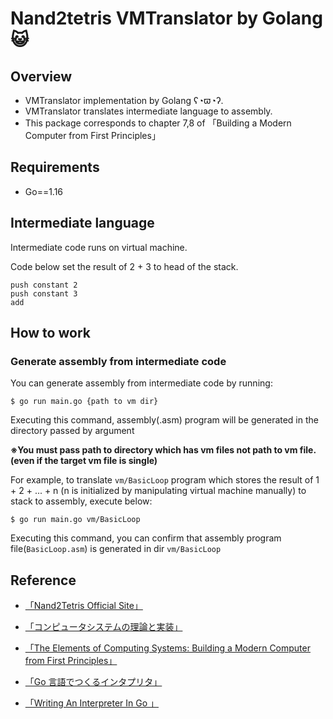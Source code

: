 # Nand2tetris VMTranslator by Golang 😺

## Overview

- VMTranslator implementation by Golang ʕ◔ϖ◔ʔ.
- VMTranslator translates intermediate language to assembly.
- This package corresponds to chapter 7,8 of 「Building a Modern Computer from First Principles」

## Requirements

- Go==1.16

## Intermediate language

Intermediate code runs on virtual machine. 

Code below set the result of  2 + 3 to head of the stack.

```
push constant 2
push constant 3
add
```

## How to work

### Generate assembly from intermediate code

You can generate assembly from intermediate code by running:

```
$ go run main.go {path to vm dir}
```

Executing this command, assembly(.asm) program will be generated in the directory passed by argument

**※You must pass path to directory which has vm files not path to vm file.(even if the target vm file is single)**

For example, to translate `vm/BasicLoop` program which stores the result of 1 + 2 + ... + n (n is initialized by manipulating virtual machine manually) to stack to assembly, execute below:

```
$ go run main.go vm/BasicLoop
```

Executing this command, you can confirm that assembly program file(`BasicLoop.asm`) is generated in dir `vm/BasicLoop`  


## Reference

- [「Nand2Tetris Official Site」](https://www.nand2tetris.org/)

- [「コンピュータシステムの理論と実装」](https://www.amazon.co.jp/%E3%82%B3%E3%83%B3%E3%83%94%E3%83%A5%E3%83%BC%E3%82%BF%E3%82%B7%E3%82%B9%E3%83%86%E3%83%A0%E3%81%AE%E7%90%86%E8%AB%96%E3%81%A8%E5%AE%9F%E8%A3%85-%E2%80%95%E3%83%A2%E3%83%80%E3%83%B3%E3%81%AA%E3%82%B3%E3%83%B3%E3%83%94%E3%83%A5%E3%83%BC%E3%82%BF%E3%81%AE%E4%BD%9C%E3%82%8A%E6%96%B9-Noam-Nisan/dp/4873117127)

- [「The Elements of Computing Systems: Building a Modern Computer from First Principles」](https://www.amazon.co.jp/Elements-Computing-Systems-Building-Principles/dp/0262640686)

- [「Go 言語でつくるインタプリタ」](https://www.amazon.co.jp/Go%E8%A8%80%E8%AA%9E%E3%81%A7%E3%81%A4%E3%81%8F%E3%82%8B%E3%82%A4%E3%83%B3%E3%82%BF%E3%83%97%E3%83%AA%E3%82%BF-Thorsten-Ball/dp/4873118220)

- [「Writing An Interpreter In Go 」](https://www.amazon.co.jp/Writing-Interpreter-Go-Thorsten-Ball/dp/3982016118/ref=pd_bxgy_img_1/358-0651022-5160614?pd_rd_w=NJ0lb&pf_rd_p=d8f6e0ab-48ef-4eca-99d5-60d97e927468&pf_rd_r=H5DDRH744DZQWEC8887N&pd_rd_r=92fb3969-78f9-42fe-9c0b-f605fd3b7bc8&pd_rd_wg=B98nq&pd_rd_i=3982016118&psc=1)




